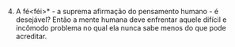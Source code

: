 ﻿4. A fé<féi>* - a suprema afirmação do pensamento humano - é desejável? Então a mente humana deve enfrentar aquele difícil e incômodo problema no qual ela nunca sabe menos do que pode acreditar.